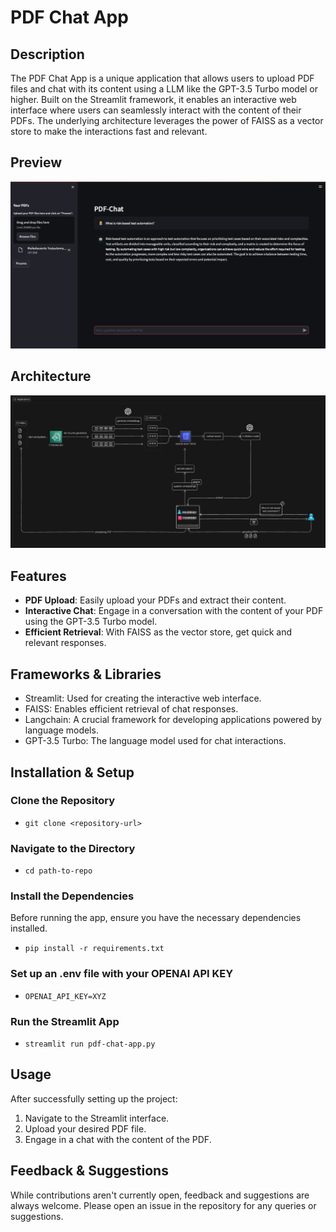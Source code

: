 # PDF Chat App

## Description

The PDF Chat App is a unique application that allows users to upload PDF files and chat with its content using a LLM like the GPT-3.5 Turbo model or higher. Built on the Streamlit framework, it enables an interactive web interface where users can seamlessly interact with the content of their PDFs. The underlying architecture leverages the power of FAISS as a vector store to make the interactions fast and relevant.

## Preview
<p align="center">
  <img src="images/preview-pdf-chat-app.png" alt="Demo of the application">
</p>

## Architecture
<p align="center">
  <img src="images/pdf-chat-app-architecture.png" alt="Alt text for the image">
</p>


## Features

- **PDF Upload**: Easily upload your PDFs and extract their content.
- **Interactive Chat**: Engage in a conversation with the content of your PDF using the GPT-3.5 Turbo model.
- **Efficient Retrieval**: With FAISS as the vector store, get quick and relevant responses.

## Frameworks & Libraries
- Streamlit: Used for creating the interactive web interface.
- FAISS: Enables efficient retrieval of chat responses.
- Langchain: A crucial framework for developing applications powered by language models.
- GPT-3.5 Turbo: The language model used for chat interactions.

## Installation & Setup

### **Clone the Repository**

- `git clone <repository-url>`

### **Navigate to the Directory**
- `cd path-to-repo`

### **Install the Dependencies**

Before running the app, ensure you have the necessary dependencies installed.

- `pip install -r requirements.txt`

### **Set up an .env file with your OPENAI API KEY**
- `OPENAI_API_KEY=XYZ`

### **Run the Streamlit App**

- `streamlit run pdf-chat-app.py`



## Usage

After successfully setting up the project:

1. Navigate to the Streamlit interface.
2. Upload your desired PDF file.
3. Engage in a chat with the content of the PDF.

## Feedback & Suggestions

While contributions aren't currently open, feedback and suggestions are always welcome. Please open an issue in the repository for any queries or suggestions.





   
